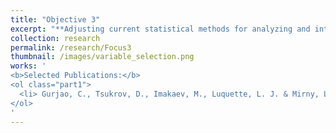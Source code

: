 ```yaml
---
title: "Objective 3"
excerpt: "**Adjusting current statistical methods for analyzing and integrating large scale genomic datasets.** Large scale genomic data presents specific challenges, notably multiple hypothesis testing and variable selection. Formulating adjusted statistical models can provide meaningful insights into cancer biology."
collection: research
permalink: /research/Focus3
thumbnail: /images/variable_selection.png
works: '
<b>Selected Publications:</b> 
<ol class="part1">
  <li> Gurjao, C., Tsukrov, D., Imakaev, M., Luquette, L. J. & Mirny, L. A. Limited evidence of tumour mutational burden as a biomarker of response to immunotherapy. BioRxiv (2020). </li>
</ol>
'
---
```

